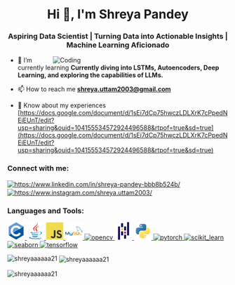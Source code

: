 <h1 align="center">Hi 👋, I'm Shreya Pandey</h1>
<h3 align="center">Aspiring Data Scientist | Turning Data into Actionable Insights | Machine Learning Aficionado</h3>
<img align="right" alt="Coding" width="400" src="https://media.giphy.com/media/L1R1tvI9svkIWwpVYr/giphy.gif?cid=790b7611w7rt156mx821994lunxgxkgewmmg1w56n27zmvsu&ep=v1_gifs_search&rid=giphy.gif&ct=g">

- 🌱 I’m currently learning **Currently diving into LSTMs, Autoencoders, Deep Learning, and exploring the capabilities of LLMs.**

- 📫 How to reach me **shreya.uttam2003@gmail.com**

- 📄 Know about my experiences [https://docs.google.com/document/d/1sEi7dCp75hwczLDLXrK7cPpedNEiEUnT/edit?usp=sharing&ouid=104155534572924496588&rtpof=true&sd=true](https://docs.google.com/document/d/1sEi7dCp75hwczLDLXrK7cPpedNEiEUnT/edit?usp=sharing&ouid=104155534572924496588&rtpof=true&sd=true)

<h3 align="left">Connect with me:</h3>
<p align="left">
<a href="https://linkedin.com/in/https://www.linkedin.com/in/shreya-pandey-bbb8b524b/" target="blank"><img align="center" src="https://raw.githubusercontent.com/rahuldkjain/github-profile-readme-generator/master/src/images/icons/Social/linked-in-alt.svg" alt="https://www.linkedin.com/in/shreya-pandey-bbb8b524b/" height="30" width="40" /></a>
<a href="https://instagram.com/https://www.instagram.com/shreya.uttam2003/" target="blank"><img align="center" src="https://raw.githubusercontent.com/rahuldkjain/github-profile-readme-generator/master/src/images/icons/Social/instagram.svg" alt="https://www.instagram.com/shreya.uttam2003/" height="30" width="40" /></a>
</p>

<h3 align="left">Languages and Tools:</h3>
<p align="left"> <a href="https://www.cprogramming.com/" target="_blank" rel="noreferrer"> <img src="https://raw.githubusercontent.com/devicons/devicon/master/icons/c/c-original.svg" alt="c" width="40" height="40"/> </a> <a href="https://www.java.com" target="_blank" rel="noreferrer"> <img src="https://raw.githubusercontent.com/devicons/devicon/master/icons/java/java-original.svg" alt="java" width="40" height="40"/> </a> <a href="https://developer.mozilla.org/en-US/docs/Web/JavaScript" target="_blank" rel="noreferrer"> <img src="https://raw.githubusercontent.com/devicons/devicon/master/icons/javascript/javascript-original.svg" alt="javascript" width="40" height="40"/> </a> <a href="https://www.mysql.com/" target="_blank" rel="noreferrer"> <img src="https://raw.githubusercontent.com/devicons/devicon/master/icons/mysql/mysql-original-wordmark.svg" alt="mysql" width="40" height="40"/> </a> <a href="https://opencv.org/" target="_blank" rel="noreferrer"> <img src="https://www.vectorlogo.zone/logos/opencv/opencv-icon.svg" alt="opencv" width="40" height="40"/> </a> <a href="https://pandas.pydata.org/" target="_blank" rel="noreferrer"> <img src="https://raw.githubusercontent.com/devicons/devicon/2ae2a900d2f041da66e950e4d48052658d850630/icons/pandas/pandas-original.svg" alt="pandas" width="40" height="40"/> </a> <a href="https://www.python.org" target="_blank" rel="noreferrer"> <img src="https://raw.githubusercontent.com/devicons/devicon/master/icons/python/python-original.svg" alt="python" width="40" height="40"/> </a> <a href="https://pytorch.org/" target="_blank" rel="noreferrer"> <img src="https://www.vectorlogo.zone/logos/pytorch/pytorch-icon.svg" alt="pytorch" width="40" height="40"/> </a> <a href="https://scikit-learn.org/" target="_blank" rel="noreferrer"> <img src="https://upload.wikimedia.org/wikipedia/commons/0/05/Scikit_learn_logo_small.svg" alt="scikit_learn" width="40" height="40"/> </a> <a href="https://seaborn.pydata.org/" target="_blank" rel="noreferrer"> <img src="https://seaborn.pydata.org/_images/logo-mark-lightbg.svg" alt="seaborn" width="40" height="40"/> </a> <a href="https://www.tensorflow.org" target="_blank" rel="noreferrer"> <img src="https://www.vectorlogo.zone/logos/tensorflow/tensorflow-icon.svg" alt="tensorflow" width="40" height="40"/> </a> </p>

<p><img align="left" src="https://github-readme-stats.vercel.app/api/top-langs?username=shreyaaaaaa21&show_icons=true&locale=en&layout=compact" alt="shreyaaaaaa21" /></p>

<p>&nbsp;<img align="center" src="https://github-readme-stats.vercel.app/api?username=shreyaaaaaa21&show_icons=true&locale=en" alt="shreyaaaaaa21" /></p>

<p><img align="center" src="https://github-readme-streak-stats.herokuapp.com/?user=shreyaaaaaa21&" alt="shreyaaaaaa21" /></p>

